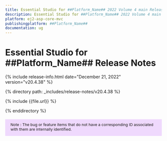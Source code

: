 ```yaml
---
title: Essential Studio for ##Platform_Name## 2022 Volume 4 main Release Release Notes  
description: Essential Studio for ##Platform_Name## 2022 Volume 4 main Release Release Notes  
platform: ej2-asp-core-mvc
publishingplatform: ##Platform_Name##
documentation: ug
---
```


# Essential Studio for ##Platform_Name##  Release Notes  

{% include release-info.html date="December 21, 2022"  version="v20.4.38" %} 

{% directory path: _includes/release-notes/v20.4.38 %}

{% include {{file.url}} %}

{% enddirectory %}


<style>
#note {
    font-size: .88em!important;
margin-top: 1.5em;     margin-bottom: 1.5em;
    background-color: #efd9fd;
    padding: 10px 17px 14px;
}
</style>
<div id="note">
Note : The bug or feature items that do not have a corresponding ID associated with them are internally identified.
</div>